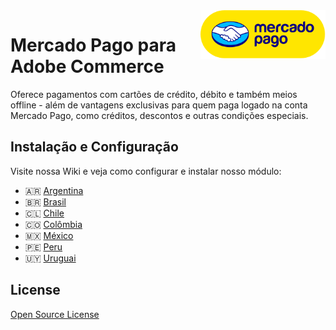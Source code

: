 <img src="view/base/web/images/core/logo.svg" align="right" width="200"/>

# Mercado Pago para Adobe Commerce

Oferece pagamentos com cartões de crédito, débito e também meios offline - além de vantagens exclusivas para quem paga logado na conta Mercado Pago, como créditos, descontos e outras condições especiais.

## Instalação e Configuração

Visite nossa Wiki e veja como configurar e instalar nosso módulo:

- 🇦🇷 [Argentina](https://www.mercadopago.com.ar/developers/es/docs/adobe-commerce/landing)
- 🇧🇷 [Brasil](https://www.mercadopago.com.br/developers/pt/docs/adobe-commerce/landing)
- 🇨🇱 [Chile](https://www.mercadopago.cl/developers/es/docs/adobe-commerce/landing)
- 🇨🇴 [Colômbia](https://www.mercadopago.com.co/developers/es/docs/adobe-commerce/landing)
- 🇲🇽 [México](https://www.mercadopago.com.mx/developers/es/docs/adobe-commerce/landing)
- 🇵🇪 [Peru](https://www.mercadopago.com.pe/developers/es/docs/adobe-commerce/landing)
- 🇺🇾 [Uruguai](https://www.mercadopago.com.uy/developers/es/docs/adobe-commerce/landing)

## License

[Open Source License](LICENSE)
